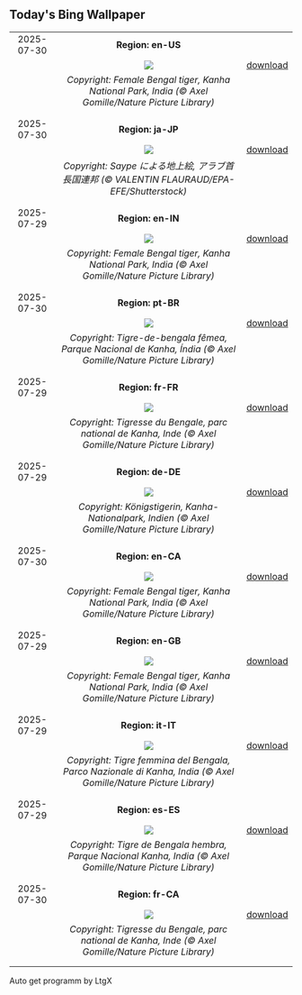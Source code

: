 ## Today's Bing Wallpaper
|      |      |      |
| :----: | :----: | :----: |
|2025-07-30|**Region: en-US**||
||![](https://www.bing.com/th?id=OHR.TigerDay_EN-US5038876410_UHD.jpg&pid=hp&w=1152&h=648&rs=1&c=4)| [download](https://www.bing.com/th?id=OHR.TigerDay_EN-US5038876410_UHD.jpg)|
||*Copyright: Female Bengal tiger, Kanha National Park, India (© Axel Gomille/Nature Picture Library)*
||
|||
|2025-07-30|**Region: ja-JP**||
||![](https://www.bing.com/th?id=OHR.SaypeDubai_JA-JP1584990235_UHD.jpg&pid=hp&w=1152&h=648&rs=1&c=4)| [download](https://www.bing.com/th?id=OHR.SaypeDubai_JA-JP1584990235_UHD.jpg)|
||*Copyright: Saype による地上絵, アラブ首長国連邦 (© VALENTIN FLAURAUD/EPA-EFE/Shutterstock)*
||
|||
|2025-07-29|**Region: en-IN**||
||![](https://www.bing.com/th?id=OHR.TigerDay_EN-IN7892479996_UHD.jpg&pid=hp&w=1152&h=648&rs=1&c=4)| [download](https://www.bing.com/th?id=OHR.TigerDay_EN-IN7892479996_UHD.jpg)|
||*Copyright: Female Bengal tiger, Kanha National Park, India (© Axel Gomille/Nature Picture Library)*
||
|||
|2025-07-30|**Region: pt-BR**||
||![](https://www.bing.com/th?id=OHR.TigerDay_PT-BR9994663817_UHD.jpg&pid=hp&w=1152&h=648&rs=1&c=4)| [download](https://www.bing.com/th?id=OHR.TigerDay_PT-BR9994663817_UHD.jpg)|
||*Copyright: Tigre-de-bengala fêmea, Parque Nacional de Kanha, Índia (© Axel Gomille/Nature Picture Library)*
||
|||
|2025-07-29|**Region: fr-FR**||
||![](https://www.bing.com/th?id=OHR.TigerDay_FR-FR7212434732_UHD.jpg&pid=hp&w=1152&h=648&rs=1&c=4)| [download](https://www.bing.com/th?id=OHR.TigerDay_FR-FR7212434732_UHD.jpg)|
||*Copyright: Tigresse du Bengale, parc national de Kanha, Inde (© Axel Gomille/Nature Picture Library)*
||
|||
|2025-07-29|**Region: de-DE**||
||![](https://www.bing.com/th?id=OHR.TigerDay_DE-DE7296947889_UHD.jpg&pid=hp&w=1152&h=648&rs=1&c=4)| [download](https://www.bing.com/th?id=OHR.TigerDay_DE-DE7296947889_UHD.jpg)|
||*Copyright: Königstigerin, Kanha-Nationalpark, Indien (© Axel Gomille/Nature Picture Library)*
||
|||
|2025-07-30|**Region: en-CA**||
||![](https://www.bing.com/th?id=OHR.TigerDay_EN-CA3989953116_UHD.jpg&pid=hp&w=1152&h=648&rs=1&c=4)| [download](https://www.bing.com/th?id=OHR.TigerDay_EN-CA3989953116_UHD.jpg)|
||*Copyright: Female Bengal tiger, Kanha National Park, India (© Axel Gomille/Nature Picture Library)*
||
|||
|2025-07-29|**Region: en-GB**||
||![](https://www.bing.com/th?id=OHR.TigerDay_EN-GB9986390995_UHD.jpg&pid=hp&w=1152&h=648&rs=1&c=4)| [download](https://www.bing.com/th?id=OHR.TigerDay_EN-GB9986390995_UHD.jpg)|
||*Copyright: Female Bengal tiger, Kanha National Park, India (© Axel Gomille/Nature Picture Library)*
||
|||
|2025-07-29|**Region: it-IT**||
||![](https://www.bing.com/th?id=OHR.TigerDay_IT-IT8572184729_UHD.jpg&pid=hp&w=1152&h=648&rs=1&c=4)| [download](https://www.bing.com/th?id=OHR.TigerDay_IT-IT8572184729_UHD.jpg)|
||*Copyright: Tigre femmina del Bengala, Parco Nazionale di Kanha, India (© Axel Gomille/Nature Picture Library)*
||
|||
|2025-07-29|**Region: es-ES**||
||![](https://www.bing.com/th?id=OHR.TigerDay_ES-ES3628698464_UHD.jpg&pid=hp&w=1152&h=648&rs=1&c=4)| [download](https://www.bing.com/th?id=OHR.TigerDay_ES-ES3628698464_UHD.jpg)|
||*Copyright: Tigre de Bengala hembra, Parque Nacional Kanha, India (© Axel Gomille/Nature Picture Library)*
||
|||
|2025-07-30|**Region: fr-CA**||
||![](https://www.bing.com/th?id=OHR.TigerDay_FR-CA7359763781_UHD.jpg&pid=hp&w=1152&h=648&rs=1&c=4)| [download](https://www.bing.com/th?id=OHR.TigerDay_FR-CA7359763781_UHD.jpg)|
||*Copyright: Tigresse du Bengale, parc national de Kanha, Inde (© Axel Gomille/Nature Picture Library)*
||
|||

Auto get programm by LtgX
